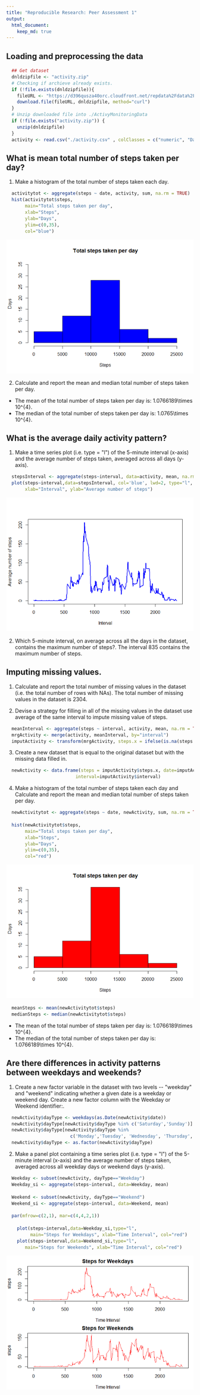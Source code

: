 ```yaml
---
title: "Reproducible Research: Peer Assessment 1"
output: 
  html_document:
    keep_md: true
---
```



## Loading and preprocessing the data

```r
  ## Get dataset
  dnldzipfile <- "activity.zip"
  # Checking if archieve already exists.
  if (!file.exists(dnldzipfile)){
    fileURL <- "https://d396qusza40orc.cloudfront.net/repdata%2Fdata%2Factivity.zip"
    download.file(fileURL, dnldzipfile, method="curl")
  }  
  # Unzip downloaded file into ./ActivyMonitoringData
  if (!file.exists("activity.zip")) { 
    unzip(dnldzipfile) 
  }
  activity <- read.csv("./activity.csv" , colClasses = c("numeric", "Date", "numeric"))
```

## What is mean total number of steps taken per day?
1) Make a histogram of the total number of steps taken each day.

```r
  activitytot <- aggregate(steps ~ date, activity, sum, na.rm = TRUE)
  hist(activitytot$steps, 
       main="Total steps taken per day", 
       xlab="Steps", 
       ylab="Days", 
       ylim=c(0,35),
       col="blue")
```

![](PA1_template_files/figure-html/unnamed-chunk-2-1.png)<!-- -->

2) Calculate and report the mean and median total number of steps taken per day.

  * The mean of the total number of steps taken per day is: 1.0766189\times 10^{4}.
  * The median of the total number of steps taken per day is: 1.0765\times 10^{4}.


## What is the average daily activity pattern?

1) Make a time series plot (i.e. type = "l") of the 5-minute interval (x-axis) and the   average number of steps taken, averaged across all days (y-axis).

```r
  stepsInterval <- aggregate(steps~interval, data=activity, mean, na.rm=TRUE)
  plot(steps~interval,data=stepsInterval, col='blue', lwd=2, type="l", 
       xlab="Interval", ylab="Average number of steps")
```

![](PA1_template_files/figure-html/unnamed-chunk-3-1.png)<!-- -->

2) Which 5-minute interval, on average across all the days in the dataset, contains the maximum number of steps?.
  The interval 835 contains the maximum number of steps.


## Imputing missing values.
1) Calculate and report the total number of missing values in the dataset (i.e. the total number of rows with NAs).
  The total number of missing values in the dataset is 2304.
  
2) Devise a strategy for filling in all of the missing values in the dataset use average of the same interval to impute missing value of steps.

```r
  meanInterval <- aggregate(steps ~ interval, activity, mean, na.rm = TRUE)
  mrgActivity <- merge(activity, meanInterval, by="interval")
  imputActivity <- transform(mrgActivity, steps.x = ifelse(is.na(steps.x),steps.y,steps.x))
```
3) Create a new dataset that is equal to the original dataset but with the missing data filled in.


```r
  newActivity <- data.frame(steps = imputActivity$steps.x, date=imputActivity$date, 
                          interval=imputActivity$interval)
```

4) Make a histogram of the total number of steps taken each day and Calculate and report the mean and median total number of steps taken per day. 

```r
  newActivitytot <- aggregate(steps ~ date, newActivity, sum, na.rm = TRUE)
  
  hist(newActivitytot$steps, 
       main="Total steps taken per day", 
       xlab="Steps", 
       ylab="Days", 
       ylim=c(0,35),
       col="red")
```

![](PA1_template_files/figure-html/unnamed-chunk-6-1.png)<!-- -->

```r
  meanSteps <- mean(newActivitytot$steps)
  medianSteps <- median(newActivitytot$steps)
```

  * The mean of the total number of steps taken per day is: 1.0766189\times 10^{4}.
  * The median of the total number of steps taken per day is: 1.0766189\times 10^{4}.
  

## Are there differences in activity patterns between weekdays and weekends?
1) Create a new factor variable in the dataset with two levels -- "weekday" and "weekend" indicating whether a given date is a weekday or weekend day.
Create a new factor column with the Weekday or Weekend identifier:.

```r
  newActivity$dayType <- weekdays(as.Date(newActivity$date))
  newActivity$dayType[newActivity$dayType %in% c('Saturday','Sunday')] <-"Weekend"
  newActivity$dayType[newActivity$dayType %in% 
                        c('Monday','Tuesday', 'Wednesday', 'Thursday', 'Friday')] <-"Weekday"
  newActivity$dayType <- as.factor(newActivity$dayType)
```

2) Make a panel plot containing a time series plot (i.e. type = "l") of the 5-minute
interval (x-axis) and the average number of steps taken, averaged across all weekday
days or weekend days (y-axis). 

```r
  Weekday <- subset(newActivity, dayType=="Weekday")
  Weekday_si <- aggregate(steps~interval, data=Weekday, mean)
  
  Weekend <- subset(newActivity, dayType=="Weekend")
  Weekend_si <- aggregate(steps~interval, data=Weekend, mean)
  
  par(mfrow=c(2,1), mar=c(4,4,2,1))
  
    plot(steps~interval,data=Weekday_si,type="l",
         main="Steps for Weekdays", xlab="Time Interval", col="red")
    plot(steps~interval,data=Weekend_si,type="l",
       main="Steps for Weekends", xlab="Time Interval", col="red")
```

![](PA1_template_files/figure-html/unnamed-chunk-8-1.png)<!-- -->


